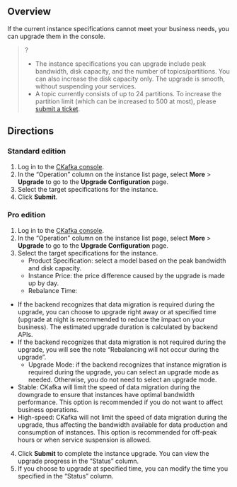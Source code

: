 ## Overview

If the current instance specifications cannot meet your business needs, you can upgrade them in the console.

> ?
> - The instance specifications you can upgrade include peak bandwidth, disk capacity, and the number of topics/partitions. You can also increase the disk capacity only. The upgrade is smooth, without suspending your services.
> - A topic currently consists of up to 24 partitions. To increase the partition limit (which can be increased to 500 at most), please [submit a ticket](https://console.cloud.tencent.com/workorder/category).

## Directions

### Standard edition

1. Log in to the [CKafka console](https://console.cloud.tencent.com/ckafka).
2. In the “Operation” column on the instance list page, select **More** > **Upgrade** to go to the **Upgrade Configuration** page.
3. Select the target specifications for the instance.
4. Click **Submit**.

### Pro edition

1. Log in to the [CKafka console](https://console.cloud.tencent.com/ckafka).
2. In the “Operation” column on the instance list page, select **More** > **Upgrade** to go to the **Upgrade Configuration** page.
3. Select the target specifications for the instance.
	- Product Specification: select a model based on the peak bandwidth and disk capacity.
	- Instance Price: the price difference caused by the upgrade is made up by day.
	- Rebalance Time:
  - If the backend recognizes that data migration is required during the upgrade, you can choose to upgrade right away or at specified time (upgrade at night is recommended to reduce the impact on your business). The estimated upgrade duration is calculated by backend APIs.
  - If the backend recognizes that data migration is not required during the upgrade, you will see the note “Rebalancing will not occur during the upgrade”.
	- Upgrade Mode: if the backend recognizes that instance migration is required during the upgrade, you can select an upgrade mode as needed. Otherwise, you do not need to select an upgrade mode.
  - Stable: CKafka will limit the speed of data migration during the downgrade to ensure that instances have optimal bandwidth performance. This option is recommended if you do not want to affect business operations.
  - High-speed: CKafka will not limit the speed of data migration during the upgrade, thus affecting the bandwidth available for data production and consumption of instances. This option is recommended for off-peak hours or when service suspension is allowed.

4. Click **Submit** to complete the instance upgrade. You can view the upgrade progress in the “Status” column.
5. If you choose to upgrade at specified time, you can modify the time you specified in the “Status” column.
